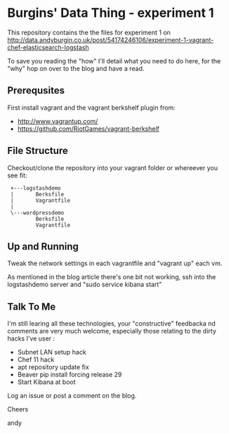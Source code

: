 Burgins' Data Thing - experiment 1
===============================
This repository contains the the files for experiment 1 on http://data.andyburgin.co.uk/post/54174246106/experiment-1-vagrant-chef-elasticsearch-logstash

To save you reading the "how" I'll detail what you need to do here, for the "why" hop on over to the blog and have a read.

Prerequsites
------------
First install vagrant and the vagrant berkshelf plugin from:

* http://www.vagrantup.com/
* https://github.com/RiotGames/vagrant-berkshelf

File Structure
--------------
Checkout/clone the repository into your vagrant folder or whereever you see fit:
```
 +---logstashdemo
 |       Berksfile
 |       Vagrantfile
 |
 \---wordpressdemo
         Berksfile
         Vagrantfile
```
Up and Running
--------------		 
Tweak the network settings in each vagrantfile and "vagrant up" each vm. 

As mentioned in the blog article there's one bit not working, ssh into the logstashdemo server and "sudo service kibana start"

Talk To Me
----------
I'm still learing all these technologies, your "constructive" feedbacka nd comments are very much welcome, especially those relating to the dirty hacks I've user :

* Subnet LAN setup hack
* Chef 11 hack
* apt repository update fix
* Beaver pip install forcing release 29
* Start Kibana at boot

Log an issue or post a comment on the blog.

Cheers

andy
		 
		 